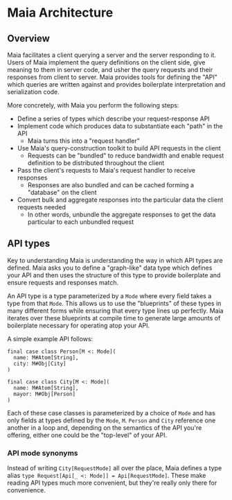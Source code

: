 
# Maia Architecture

## Overview

Maia facilitates a client querying a server and the server responding to it.
Users of Maia implement the query definitions on the client side, give meaning
to them in server code, and usher the query requests and their responses from
client to server. Maia provides tools for defining the "API" which queries are
written against and provides boilerplate interpretation and serialization code.

More concretely, with Maia you perform the following steps:

- Define a series of types which describe your request-response API
- Implement code which produces data to substantiate each "path" in the API
  - Maia turns this into a "request handler"
- Use Maia's query-construction toolkit to build API requests in the client
  - Requests can be "bundled" to reduce bandwidth and enable request definition
    to be distributed throughout the client
- Pass the client's requests to Maia's request handler to receive responses
  - Responses are also bundled and can be cached forming a "database" on the
    client
- Convert bulk and aggregate responses into the particular data the client
  requests needed
  - In other words, unbundle the aggregate responses to get the data particular
    to each unbundled request

## API types

Key to understanding Maia is understanding the way in which API types are
defined. Maia asks you to define a "graph-like" data type which defines your API
and then uses the structure of this type to provide boilerplate and ensure
requests and responses match.

An API type is a type parameterized by a `Mode` where every field takes a type
from that `Mode`. This allows us to use the "blueprints" of these types in many
different forms while ensuring that every type lines up perfectly. Maia iterates
over these blueprints at compile time to generate large amounts of boilerplate
necessary for operating atop your API.

A simple example API follows:

```
final case class Person[M <: Mode](
  name: M#Atom[String],
  city: M#Obj[City]
)

final case class City[M <: Mode](
  name: M#Atom[String],
  mayor: M#Obj[Person]
)
```

Each of these case classes is parameterized by a choice of `Mode` and has only
fields at types defined by the `Mode`, `M`. `Person` and `City` reference one
another in a loop and, depending on the semantics of the API you're offering,
either one could be the "top-level" of your API.

### API mode synonyms

Instead of writing `City[RequestMode]` all over the place, Maia defines a type
alias `type Request[Api[_ <: Mode]] = Api[RequestMode]`. These make reading API
types much more convenient, but they're really only there for convenience.

